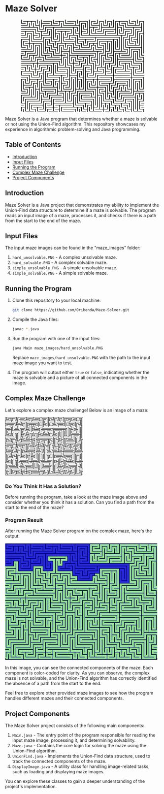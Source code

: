 # Maze Solver 

<img src="readme_img/maze.gif" alt="maze" loop="true" width="400" height="300" style="display:block; margin:auto;" >


Maze Solver is a Java program that determines whether a maze is solvable or not using the Union-Find algorithm. This repository showcases my experience in algorithmic problem-solving and Java programming.

## Table of Contents

- [Introduction](#introduction)
- [Input Files](#input-files)
- [Running the Program](#running-the-program)
- [Complex Maze Challenge](#complex-maze-challenge)
- [Project Components](#project-components)

## Introduction

Maze Solver is a Java project that demonstrates my ability to implement the Union-Find data structure to determine if a maze is solvable. The program reads an input image of a maze, processes it, and checks if there is a path from the start to the end of the maze.


## Input Files

The input maze images can be found in the "maze_images" folder:

1. `hard_unsolvable.PNG` - A complex unsolvable maze.
2. `hard_solvable.PNG` - A complex solvable maze.
3. `simple_unsolvable.PNG` - A simple unsolvable maze.
4. `simple_solvable.PNG` - A simple solvable maze.

## Running the Program

1. Clone this repository to your local machine:

   ```bash
   git clone https://github.com/Oribenda/Maze-Solver.git
   ```

2. Compile the Java files:

   ```bash
   javac *.java
   ```

3. Run the program with one of the input files:

   ```bash
   java Main maze_images/hard_unsolvable.PNG
   ```

   Replace `maze_images/hard_unsolvable.PNG` with the path to the input maze image you want to test.

4. The program will output either `true` or `false`, indicating whether the maze is solvable and a picture of all connected components in the image.


## Complex Maze Challenge

Let's explore a complex maze challenge! Below is an image of a maze:

![Complex Maze](readme_img/hard_unsolvable.PNG)

### Do You Think It Has a Solution?

Before running the program, take a look at the maze image above and consider whether you think it has a solution. Can you find a path from the start to the end of the maze?

### Program Result

After running the Maze Solver program on the complex maze, here's the output:

![Complex Maze Result](readme_img/hard_output.PNG)

In this image, you can see the connected components of the maze. Each component is color-coded for clarity. As you can observe, the complex maze is not solvable, and the Union-Find algorithm has correctly identified the absence of a path from the start to the end.

Feel free to explore other provided maze images to see how the program handles different mazes and their connected components.


## Project Components

The Maze Solver project consists of the following main components:

1. `Main.java` - The entry point of the program responsible for reading the input maze image, processing it, and determining solvability.
2. `Maze.java` - Contains the core logic for solving the maze using the Union-Find algorithm.
3. `UnionFind.java` - Implements the Union-Find data structure, used to track the connected components of the maze.
4. `DisplayImage.java` - A utility class for handling image-related tasks, such as loading and displaying maze images.

You can explore these classes to gain a deeper understanding of the project's implementation.
